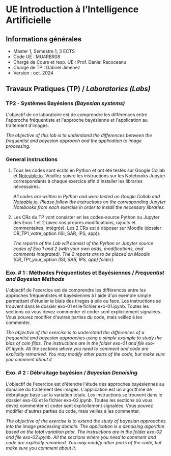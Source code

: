 # UE Introduction à l’Intelligence Artificielle

## Informations générales
- Master 1, Semestre 1, 3 ECTS
- Code UE : MU4RBR08
- Chargé de Cours et resp. UE : Prof. Daniel Racoceanu
- Chargé de TP : Gabriel Jimenez
- Version : oct. 2024

## Travaux Pratiques (TP) / *Laboratories (Labs)*
### TP2 - Systèmes Bayésiens *(Bayesian systems)*

L'objectif de ce laboratoire est de comprendre les différences entre l'approche fréquentiste et l'approche bayésienne et l'application au traitement d'images.

*The objective of this lab is to understand the differences between the frequentist and bayesian approach and the application to image processing.*

### General instructions
1. Tous les codes sont écrits en Python et ont été testés sur Google Collab et [Noteable.io](https://app.noteable.io). Veuillez suivre les instructions sur les Notebooks Jupyter correspondants à chaque exercice afin d'installer les libraries nécessaires.

    *All codes are written in Python and were tested on Google Collab and [Noteable.io](https://app.noteable.io). Please follow the instructions on the corresponding Jupyter Notebooks from each exercise in order to install the necessary libraries.*

2. Les CRs du TP vont consister en les codes-source Python ou Jupyter des Exos 1 et 2 (avec vos propres modifications, rajouts et commentaires, intégrés). Les 2 CRs est à déposer sur Moodle (dossier CR_TP1_votre_option (ISI, SAR, IPS, app)). 

    *The reports of the Lab will consist of the Python or Jupyter source codes of Exo 1 and 2 (with your own adds, modifications, and comments integrated). The 2 reports are to be placed on Moodle (CR_TP1_your_option (ISI, SAR, IPS, app) folder).*

### Exo. # 1 : Méthodes Fréquentistes et Bayésiennes / *Frequentist and Bayesian Methods*
L'objectif de l'exercice est de comprendre les différences entre les approches fréquentistes et bayésiennes à l'aide d'un exemple simple permettant d'étudier le biais des tirages à pile ou face. Les instructions se trouvent dans le dossier exo-01 et le fichier exo-01.ipynb. Toutes les sections où vous devez commenter et coder sont explicitement signalées. Vous pouvez modifier d'autres parties du code, mais veillez à les commenter.

*The objective of the exercise is to understand the differences of a frequentist and bayesian approaches using a simple example to study the bias of coin flips. The instructions are in the folder exo-01 and file exo-01.ipynb. All the sections where you need to comment and code are explicitly remarked. You may modify other parts of the code, but make sure you comment about it.*

### Exo. # 2 : Débruitage bayésien / *Bayesian Denoising*
L'objectif de l'exercice est d'étendre l'étude des approches bayésiennes au domaine du traitement des images. L'application est un algorithme de débruitage basé sur la variation totale. Les instructions se trouvent dans le dossier exo-02 et le fichier exo-02.ipynb. Toutes les sections où vous devez commenter et coder sont explicitement signalées. Vous pouvez modifier d'autres parties du code, mais veillez à les commenter.

*The objective of the exercise is to extend the study of bayesian approaches into the image processing domain. The application is a denoising algorithm based on the total variation prior. The instructions are in the folder exo-02 and file exo-02.ipynb. All the sections where you need to comment and code are explicitly remarked. You may modify other parts of the code, but make sure you comment about it.*

